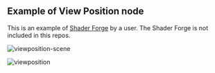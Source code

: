 ## Example of View Position node

This is an example of [Shader Forge](https://www.assetstore.unity3d.com/#!/content/14147?aid=1100lK2n&pubref=github) by a user.
The Shader Forge is not included in this repos.

![viewposition-scene](https://user-images.githubusercontent.com/134377/30146499-5a864e1c-93d3-11e7-8d06-c2cbf6136c6e.gif)

![viewposition](https://user-images.githubusercontent.com/134377/30146294-38265f48-93d2-11e7-8035-53f986749b2f.png)